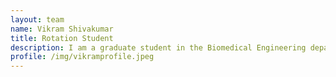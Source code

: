 ```yaml
---
layout: team
name: Vikram Shivakumar
title: Rotation Student
description: I am a graduate student in the Biomedical Engineering department. I am interested in computational methods development and machine learning applications for analyzing genomic sequences. In my free time, I enjoy watching (and playing) a bunch of different sports, exploring and going hiking, and listening to some good music.
profile: /img/vikramprofile.jpeg
---
```


